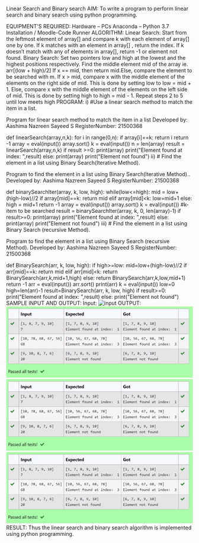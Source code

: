 Linear Search and Binary search
AIM:
To write a program to perform linear search and binary search using python programming.

EQUIPMENT'S REQUIRED:
Hardware – PCs
Anaconda – Python 3.7 Installation / Moodle-Code Runner
ALGORITHM:
Linear Search:
Start from the leftmost element of array[] and compare k with each element of array[] one by one.
If k matches with an element in array[] , return the index.
If k doesn’t match with any of elements in array[], return -1 or element not found.
Binary Search:
Set two pointers low and high at the lowest and the highest positions respectively.
Find the middle element mid of the array ie. arr[(low + high)/2]
If x == mid, then return mid.Else, compare the element to be searched with m.
If x > mid, compare x with the middle element of the elements on the right side of mid. This is done by setting low to low = mid + 1.
Else, compare x with the middle element of the elements on the left side of mid. This is done by setting high to high = mid - 1.
Repeat steps 2 to 5 until low meets high
PROGRAM:
i) #Use a linear search method to match the item in a list.

Program for linear search method to match the item in a list
Developed by: Aashima Nazreen Sayeed S
RegisterNumber: 21500368

def linearSearch(array,n,k):
    for i in range(0,n):
        if array[i]==k:
            return i
    return -1
array = eval(input())
array.sort()
k = eval(input())
n = len(array)
result = linearSearch(array,n,k)
if result >=0:
    print(array)
    print("Element found at index: ",result)
else:
    print(array)
    print("Element not found")
ii) # Find the element in a list using Binary Search(Iterative Method).

Program to find the element in a list using Binary Search(Iterative Method)..
Developed by: Aashima Nazreen Sayeed S
RegisterNumber: 21500368

def binarySearchIter(array, k, low, high):
    while(low<=high):
        mid = low+(high-low)//2
        if array[mid]==k:
            return mid
        elif array[mid]<k:
            low=mid+1
        else:
            high = mid+1
    return -1
array = eval(input())
array.sort()
k = eval(input()) #k-item to be searched
result = binarySearchIter(array, k, 0, len(array)-1)
if result>=0:
    print(array)
    print("Element found at index: ",result)
else:
    print(array)
    print("Element not found")
iii) # Find the element in a list using Binary Search (recursive Method).

Program to find the element in a list using Binary Search (recursive Method).
Developed by: Aashima Nazreen Sayeed S
RegisterNumber: 21500368

def BinarySearch(arr, k, low, high):
    if high>=low:
        mid=low+(high-low)//2
        if arr[mid]==k:
            return mid
        elif arr[mid]<k:
            return BinarySearch(arr,k,mid+1,high)
        else:
            return BinarySearch(arr,k,low,mid+1)
    return -1
arr = eval(input())
arr.sort()
print(arr)
k = eval(input()) 
low=0
high=len(arr)-1
result=BinarySearch(arr, k, low, high)
if result>=0:
    print("Element found at index: ",result)
else:
    print("Element not found")
SAMPLE INPUT AND OUTPUT:
Input:
![input](/inputo1.png)
OUTPUT:
![output](/outpout1.png)
![output](/outpout1.png)
![output](/outpout1.png)
RESULT:
Thus the linear search and binary search algorithm is implemented using python programming.